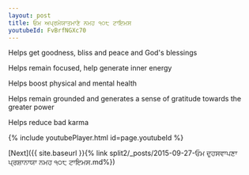 ```yaml
---
layout: post
title: ਓਮ ਅਪ੍ਰਮੇਯਾਤਮਾਣੇ ਨਮਹ ੧੦੮ ਟਾਇਮਸ
youtubeId: FvBrfNGXc70
---
```

 
 
Helps get goodness, bliss and peace and God's blessings
 
Helps remain focused, help generate inner energy 
 
Helps boost physical and mental health 
 
Helps remain grounded and generates a sense of gratitude towards the greater power 
 
Helps reduce bad karma
 
 
 
 


{% include youtubePlayer.html id=page.youtubeId %}
 
[Next]({{ site.baseurl }}{% link  split2/_posts/2015-09-27-ਓਮ ਦੁਹਸਵਾਪਣਾ ਪ੍ਰਸ਼ਾਨਾਯਾ ਨਮਹ ੧੦੮ ਟਾਇਮਸ.md%})
 
